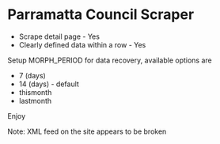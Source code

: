 # Parramatta Council Scraper

* Scrape detail page - Yes
* Clearly defined data within a row - Yes

Setup MORPH_PERIOD for data recovery, available options are

* 7 (days)
* 14 (days) - default
* thismonth
* lastmonth

Enjoy

Note:
XML feed on the site appears to be broken
